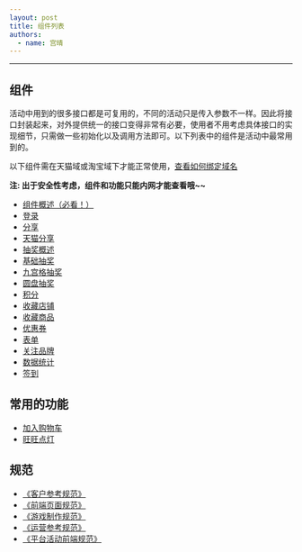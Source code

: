 ```yaml
---
layout: post
title: 组件列表
authors:
  - name: 宫晴
---
```


---


## 组件

活动中用到的很多接口都是可复用的，不同的活动只是传入参数不一样。因此将接口封装起来，对外提供统一的接口变得非常有必要，使用者不用考虑具体接口的实现细节，只需做一些初始化以及调用方法即可。以下列表中的组件是活动中最常用到的。

以下组件需在天猫域或淘宝域下才能正常使用，[查看如何绑定域名](http://thx.github.io/activity/standard-flash/#toc_1)

**注: 出于安全性考虑，组件和功能只能内网才能查看哦~~**

+ [组件概述（必看！）](http://thx.tbsite.net/vegas/activity/component-index/)
+ [登录](http://thx.tbsite.net/vegas/activity/component-login/)
+ [分享](http://thx.tbsite.net/vegas/activity/component-share/)
+ [天猫分享](http://thx.tbsite.net/vegas/activity/component-share-tmall/)
+ [抽奖概述](http://thx.tbsite.net/vegas/activity/component-lotterylist/)
+ [基础抽奖](http://thx.tbsite.net/vegas/activity/component-lottery/)
+ [九宫格抽奖](http://thx.tbsite.net/vegas/activity/component-lotterynine/)
+ [圆盘抽奖](http://thx.tbsite.net/vegas/activity/component-lotterycircle/)
+ [积分](http://thx.tbsite.net/vegas/activity/component-score/)
+ [收藏店铺](http://thx.tbsite.net/vegas/activity/component-store/)
+ [收藏商品](http://thx.tbsite.net/vegas/activity/component-storeGood/)
+ [优惠券](http://thx.tbsite.net/vegas/activity/component-coupon/)
+ [表单](http://thx.tbsite.net/vegas/activity/component-form/)
+ [关注品牌](http://thx.tbsite.net/vegas/activity/component-brand/)
+ [数据统计](http://thx.tbsite.net/vegas/activity/component-log/)
+ [签到](http://thx.tbsite.net/vegas/activity/component-signin/)

## 常用的功能

+ [加入购物车](http://thx.tbsite.net/vegas/activity/component-cart/)
+ [旺旺点灯](http://thx.tbsite.net/vegas/activity/component-ww/)


## 规范
+ [《客户参考规范》](http://thx.github.io/activity/standard-client/)
+ [《前端页面规范》](http://thx.github.io/activity/standard-fed/)
+ [《游戏制作规范》](http://thx.github.io/activity/standard-flash/)
+ [《运营参考规范》](http://thx.github.io/activity/standard-operate/)
+ [《平台活动前端规范》](http://thx.github.io/activity/standard-platform-fed/)
